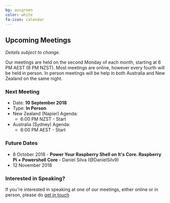 ```yaml
---
bg: ausgreen
color: white
fa-icon: calendar
---
```


## Upcoming Meetings

_Details subject to change._

Our meetings are held on the second Monday of each month, starting at 6 PM AEST (8 PM NZST). Most meetings are online, however every fourth will be held in person. In person meetings will be help in both Australia and New Zealand on the same night.

### Next Meeting

* Date: **10 September 2018**
* Type: **In Person**
* New Zealand (Napier) Agenda:
  * 6:00 PM NZST - Start
* Australia (Sydney) Agenda:
  * 6:00 PM AEST - Start

### Future Dates

* 8 October 2018 - **Power Your Raspberry Shell on It's Core. Raspberry Pi + Powershell Core** - Daniel Silva (@DanielSilv9)
* 12 November 2018

### Interested in Speaking?

If you're interested in speaking at one of our meetings, either online or in person, please do [get in touch](https://anzpsug.github.io/#contact)
